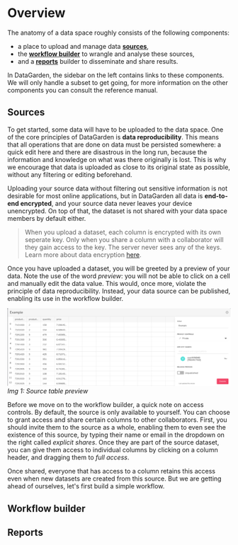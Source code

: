 # Overview

The anatomy of a data space roughly consists of the following components:
- a place to upload and manage data [**sources**](#sources),
- the [**workflow builder**](#workflow-builder) to wrangle and analyse these sources,
- and a [**reports**](#reports) builder to disseminate and share results.

In DataGarden, the sidebar on the left contains links to these components. We will only handle a subset to get going,
for more information on the other components you can consult the reference manual.

## Sources
To get started, some data will have to be uploaded to the data space. One of the core principles of DataGarden is **data
reproducibility**. This means that all operations that are done on data must be persisted somewhere: a quick edit here
and there are disastrous in the long run, because the information and knowledge on what was there originally is lost.
This is why we encourage that data is uploaded as close to its original state as possible, without any filtering or
editing beforehand.

Uploading your source data without filtering out sensitive information is not desirable for most online applications,
but in DataGarden all data is **end-to-end encrypted**, and your source data never leaves your device unencrypted. On
top of that, the dataset is not shared with your data space members by default either.

> When you upload a dataset, each column is encrypted with its own seperate key. Only when you share a column with a
> collaborator will they gain access to the key. The server never sees any of the keys. Learn more about data encryption
> [here](/encryption.md).

Once you have uploaded a dataset, you will be greeted by a preview of your data. Note the use of the word *preview*: you
will not be able to click on a cell and manually edit the data value. This would, once more, violate the principle of
data reproducibility. Instead, your data source can be published, enabling its use in the workflow builder.

![x](../images/source.png)
*Img 1: Source table preview*

Before we move on to the workflow builder, a quick note on access controls. By default, the source is only available to
yourself. You can choose to grant access and share certain columns to other collaborators. First, you should invite them
to the source as a whole, enabling them to even see the existence of this source, by typing their name or email in the
dropdown on the right called *explicit shares*. Once they are part of the source dataset, you can give them access to
individual columns by clicking on a column header, and dragging them to *full access*.

Once shared, everyone that has access to a column retains this access even when new datasets are created from this
source. But we are getting ahead of ourselves, let's first build a simple workflow.

## Workflow builder

## Reports

